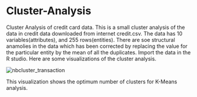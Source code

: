 # Cluster-Analysis
Cluster Analysis of credit card data.
This is a small cluster analysis of the data in credit data downloaded from internet credit.csv.
The data has 10 variables(attributes), and 255 rows(entities). There are soe structural anamolies in the data which has been corrected by replacing the value for the particular entity by the mean of all the duplicates.
Import the data in the R studio.
Here are some visualizations of the cluster analysis.

![nbcluster_transaction](https://user-images.githubusercontent.com/33694989/32950026-e055eb7c-cbca-11e7-9d94-1deecd990d3a.jpeg)


This visualization shows the optimum number of clusters for K-Means analysis.


